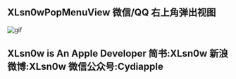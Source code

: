 ## XLsn0wPopMenuView  微信/QQ 右上角弹出视图

![gif](https://github.com/XLsn0w/XLsn0wPopMenuView/blob/master/gif.gif?raw=true)

## XLsn0w is An Apple Developer 简书:XLsn0w 新浪微博:XLsn0w 微信公众号:Cydiapple
